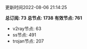 更新时间2022-08-06 21:14:25

**总订阅: 73**
**总节点: 1738**
**有效节点: 761**
- v2ray节点: 63
- ss节点: 491
- trojan节点: 207
